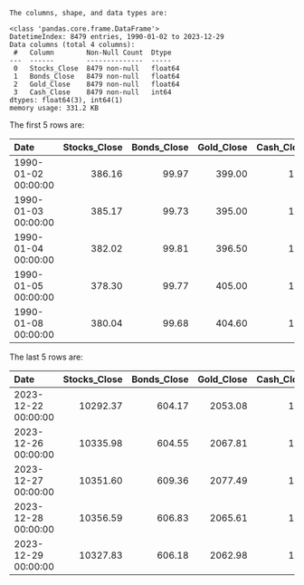 ```text
The columns, shape, and data types are:

<class 'pandas.core.frame.DataFrame'>
DatetimeIndex: 8479 entries, 1990-01-02 to 2023-12-29
Data columns (total 4 columns):
 #   Column        Non-Null Count  Dtype  
---  ------        --------------  -----  
 0   Stocks_Close  8479 non-null   float64
 1   Bonds_Close   8479 non-null   float64
 2   Gold_Close    8479 non-null   float64
 3   Cash_Close    8479 non-null   int64  
dtypes: float64(3), int64(1)
memory usage: 331.2 KB

```

The first 5 rows are:

| Date                |   Stocks_Close |   Bonds_Close |   Gold_Close |   Cash_Close |
|:--------------------|---------------:|--------------:|-------------:|-------------:|
| 1990-01-02 00:00:00 |         386.16 |         99.97 |       399.00 |         1.00 |
| 1990-01-03 00:00:00 |         385.17 |         99.73 |       395.00 |         1.00 |
| 1990-01-04 00:00:00 |         382.02 |         99.81 |       396.50 |         1.00 |
| 1990-01-05 00:00:00 |         378.30 |         99.77 |       405.00 |         1.00 |
| 1990-01-08 00:00:00 |         380.04 |         99.68 |       404.60 |         1.00 |

The last 5 rows are:

| Date                |   Stocks_Close |   Bonds_Close |   Gold_Close |   Cash_Close |
|:--------------------|---------------:|--------------:|-------------:|-------------:|
| 2023-12-22 00:00:00 |       10292.37 |        604.17 |      2053.08 |         1.00 |
| 2023-12-26 00:00:00 |       10335.98 |        604.55 |      2067.81 |         1.00 |
| 2023-12-27 00:00:00 |       10351.60 |        609.36 |      2077.49 |         1.00 |
| 2023-12-28 00:00:00 |       10356.59 |        606.83 |      2065.61 |         1.00 |
| 2023-12-29 00:00:00 |       10327.83 |        606.18 |      2062.98 |         1.00 |